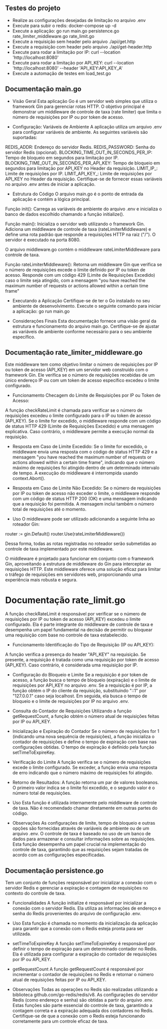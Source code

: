 ## Testes do projeto
- Realize as configurações desejadas de limitação no arquivo .env
- Execute para subir o redis: docker-compose up -d
- Execute a aplicação: go run main.go persistence.go rate_limiter_middleware.go rate_limit.go
- Execute a requisição sem header pelo arquivo ./api/get.http
- Execute a requisição com header pelo arquivo ./api/get-header.http
- Execute para rodar a limitação por IP: curl --location 'http://localhost:8080'
- Execute para rodar a limitação por API_KEY: curl --location 'http://localhost:8080' --header 'API_KEY:API_KEY_A'
- Execute a automação de testes em load_test.go

## Documentação main.go
- Visão Geral
Esta aplicação Go é um servidor web simples que utiliza o framework Gin para gerenciar rotas HTTP. O objetivo principal é demonstrar um middleware de controle de taxa (rate limiter) que limita o número de requisições por IP ou por token de acesso.

- Configuração: Variáveis de Ambiente
A aplicação utiliza um arquivo .env para configurar variáveis de ambiente. As seguintes variáveis são suportadas:

REDIS_ADDR: Endereço do servidor Redis.
REDIS_PASSWORD: Senha do servidor Redis (opcional).
BLOCKING_TIME_OUT_IN_SECONDS_PER_IP: Tempo de bloqueio em segundos para limitação por IP.
BLOCKING_TIME_OUT_IN_SECONDS_PER_API_KEY: Tempo de bloqueio em segundos para limitação por API_KEY no Header da requisição.
LIMIT_IP_: Limite de requisições por IP.
LIMIT_API_KEY_: Limite de requisições por API_KEY no Header da requisição.
Certifique-se de fornecer essas variáveis no arquivo .env antes de iniciar a aplicação.

- Estrutura do Código
O arquivo main.go é o ponto de entrada da aplicação e contém a lógica principal.

Função init(): Carrega as variáveis de ambiente do arquivo .env e inicializa o banco de dados escolhido chamando a função initialize().

Função main(): Inicializa o servidor web utilizando o framework Gin. Adiciona um middleware de controle de taxa (rateLimiterMiddleware) e define uma rota padrão que responde a requisições HTTP na raiz ("/"). O servidor é executado na porta 8080.

O arquivo middleware.go contém o middleware rateLimiterMiddleware para controle de taxa.

Função rateLimiterMiddleware(): Retorna um middleware Gin que verifica se o número de requisições excede o limite definido por IP ou token de acesso. Responde com um código 429 (Limite de Requisições Excedido) caso o limite seja atingido, com a mensagem "you have reached the maximum number of requests or actions allowed within a certain time frame"

- Executando a Aplicação
Certifique-se de ter o Go instalado no seu ambiente de desenvolvimento. Execute o seguinte comando para iniciar a aplicação: go run main.go

- Considerações Finais
Esta documentação fornece uma visão geral da estrutura e funcionamento do arquivo main.go. Certifique-se de ajustar as variáveis de ambiente conforme necessário para o seu ambiente específico.


## Documentação rate_limiter_middleware.go
Este middleware tem como objetivo limitar o número de requisições por IP ou token de acesso (API_KEY) em um servidor web construído com o framework Gin. Ele verifica se o número de requisições recebidas de um único endereço IP ou com um token de acesso específico excedeu o limite configurado.

- Funcionamento
Checagem do Limite de Requisições por IP ou Token de Acesso:

A função checkRateLimit é chamada para verificar se o número de requisições excedeu o limite configurado para o IP ou token de acesso (API_KEY).
Se o limite for excedido, o middleware responde com um código de status HTTP 429 (Limite de Requisições Excedido) e uma mensagem explicativa.
Caso contrário, o middleware permite a execução normal da requisição.

- Resposta em Caso de Limite Excedido:
Se o limite for excedido, o middleware envia uma resposta com o código de status HTTP 429 e a mensagem "you have reached the maximum number of requests or actions allowed within a certain time frame", indicando que o número máximo de requisições foi atingido dentro de um determinado intervalo de tempo.
A execução do middleware é interrompida usando context.Abort().

- Resposta em Caso de Limite Não Excedido:
Se o número de requisições por IP ou token de acesso não exceder o limite, o middleware responde com um código de status HTTP 200 (OK) e uma mensagem indicando que a requisição foi permitida. A mensagem inclui também o número total de requisições até o momento.

- Uso
O middleware pode ser utilizado adicionando a seguinte linha ao roteador Gin:

router := gin.Default()
router.Use(rateLimiterMiddleware())

Dessa forma, todas as rotas registradas no roteador serão submetidas ao controle de taxa implementado por este middleware.

O middleware é projetado para funcionar em conjunto com o framework Gin, aproveitando a estrutura de middleware do Gin para interceptar as requisições HTTP.
Este middleware oferece uma solução eficaz para limitar o tráfego de requisições em servidores web, proporcionando uma experiência mais robusta e segura.


# Documentação rate_limit.go
A função checkRateLimit é responsável por verificar se o número de requisições por IP ou token de acesso (API_KEY) excedeu o limite configurado. Ela é parte integrante do middleware de controle de taxa e desempenha um papel fundamental na decisão de permitir ou bloquear uma requisição com base no controle de taxa estabelecido.

- Funcionamento
Identificação do Tipo de Requisição (IP ou API_KEY):

A função verifica a presença do header "API_KEY" na requisição. Se presente, a requisição é tratada como uma requisição por token de acesso (API_KEY). Caso contrário, é considerada uma requisição por IP.

- Configuração do Bloqueio e Limite
Se a requisição é por token de acesso, a função busca o tempo de bloqueio (expiração) e o limite de requisições por API_KEY no arquivo .env.
Se a requisição é por IP, a função obtém o IP do cliente da requisição, substituindo "::1" por "127.0.0.1" caso seja localhost. Em seguida, ela busca o tempo de bloqueio e o limite de requisições por IP no arquivo .env.

- Consulta do Contador de Requisições
Utilizando a função getRequestCount, a função obtém o número atual de requisições feitas por IP ou API_KEY.

- Inicialização e Expiração do Contador
Se o número de requisições for 1 (indicando uma nova sequência de requisições), a função inicializa o contador de requisições e define o tempo de expiração com base nas configurações obtidas.
O tempo de expiração é definido pela função setTimeToExpireKey.

- Verificação do Limite
A função verifica se o número de requisições excede o limite configurado.
Se exceder, a função envia uma resposta de erro indicando que o número máximo de requisições foi atingido.

- Retorno de Resultados:
A função retorna um par de valores booleanos. O primeiro valor indica se o limite foi excedido, e o segundo valor é o número total de requisições.

- Uso
Esta função é utilizada internamente pelo middleware de controle de taxa. Não é recomendado chamar diretamente em outras partes do código.

- Observações
As configurações de limite, tempo de bloqueio e outras opções são fornecidas através de variáveis de ambiente ou de um arquivo .env.
O controle de taxa é baseado no uso de um banco de dados para armazenar e consultar informações sobre as requisições.
Esta função desempenha um papel crucial na implementação do controle de taxa, garantindo que as requisições sejam tratadas de acordo com as configurações especificadas. 


## Documentação persistence.go
Tem um conjunto de funções responsável por inicializar a conexão com o servidor Redis e gerenciar a expiração e contagem de requisições no contexto do controle de taxa.

- Funcionalidades
A função initialize é responsável por inicializar a conexão com o servidor Redis. Ela utiliza as informações de endereço e senha do Redis provenientes do arquivo de configuração .env.

- Uso
Esta função é chamada no momento da inicialização da aplicação para garantir que a conexão com o Redis esteja pronta para ser utilizada.

- setTimeToExpireKey
A função setTimeToExpireKey é responsável por definir o tempo de expiração para um determinado contador no Redis. Ela é utilizada para configurar a expiração do contador de requisições por IP ou API_KEY.

- getRequestCount
A função getRequestCount é responsável por incrementar o contador de requisições no Redis e retornar o número atual de requisições feitas por IP ou API_KEY.

- Observações
Todas as operações no Redis são realizadas utilizando a biblioteca github.com/go-redis/redis/v8.
As configurações do servidor Redis (como endereço e senha) são obtidas a partir do arquivo .env. 
Estas funções são parte essencial do controle de taxa, garantindo a contagem correta e a expiração adequada dos contadores no Redis. Certifique-se de que a conexão com o Redis esteja funcionando corretamente para um controle eficaz de taxa.